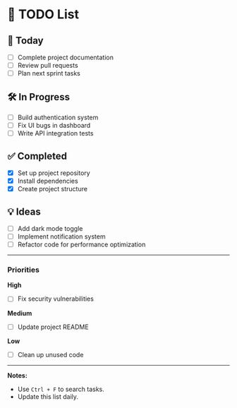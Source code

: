 # 📝 TODO List

## 📅 Today
- [ ] Complete project documentation  
- [ ] Review pull requests  
- [ ] Plan next sprint tasks  

## 🛠️ In Progress
- [ ] Build authentication system  
- [ ] Fix UI bugs in dashboard  
- [ ] Write API integration tests  

## ✅ Completed
- [x] Set up project repository  
- [x] Install dependencies  
- [x] Create project structure  

## 💡 Ideas
- [ ] Add dark mode toggle  
- [ ] Implement notification system  
- [ ] Refactor code for performance optimization  

---

### Priorities  
**High**  
- [ ] Fix security vulnerabilities  

**Medium**  
- [ ] Update project README  

**Low**  
- [ ] Clean up unused code  

---

**Notes:**  
- Use `Ctrl + F` to search tasks.  
- Update this list daily.  
